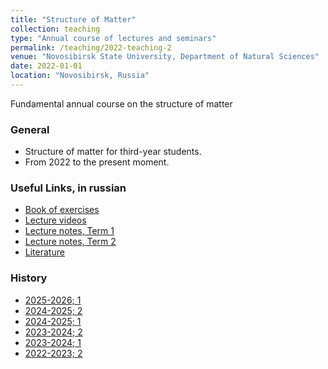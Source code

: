 ```yaml
---
title: "Structure of Matter"
collection: teaching
type: "Annual course of lectures and seminars"
permalink: /teaching/2022-teaching-2
venue: "Novosibirsk State University, Department of Natural Sciences"
date: 2022-01-01
location: "Novosibirsk, Russia"
---
```


Fundamental annual course on the structure of matter

### General

- Structure of matter for third-year students.
- From 2022 to the present moment.

### Useful Links, in russian

- [Book of exercises](https://github.com/Anatoly1010/book_of_exercises) 
- [Lecture videos](https://t.me/costruzione_quantistica/307) 
- [Lecture notes, Term 1](https://disk.yandex.ru/d/OYf5kqYudebEZw)
- [Lecture notes, Term 2](https://disk.yandex.ru/d/2u89KeBra28ilA)
- [Literature](https://disk.yandex.ru/d/VMvGKc-aCud5Wg)

### History

- [2025-2026; 1]()
- [2024-2025; 2](https://docs.google.com/spreadsheets/d/1j4m-LjXOKDiSxOF04dcDAl8BIQMiDPbCJWF63_hDPJM/edit?gid=1321305576#gid=1321305576)
- [2024-2025; 1](https://docs.google.com/spreadsheets/d/1BQhxfUKLolUFck0loCxu9MBTRuH4DJQOqwHbZhnycig/edit?gid=1321305576#gid=1321305576)
- [2023-2024; 2](https://docs.google.com/spreadsheets/d/1D3Cy97uES86mPVNgc4CNdXXTmcRkWeUkHBPfeblZO5E/edit?gid=1321305576#gid=1321305576)
- [2023-2024; 1](https://docs.google.com/spreadsheets/d/1pYCY70UncxnPs67gRVUOGjLlkHVqllwiCNiJwSmWUcg/edit?gid=1321305576#gid=1321305576)
- [2022-2023; 2](https://docs.google.com/spreadsheets/d/1wjqdfXuFH1emmnuOWv7w6CCh2hKSR0gNvFvrdR5l4oA/edit?gid=702889877#gid=702889877)

